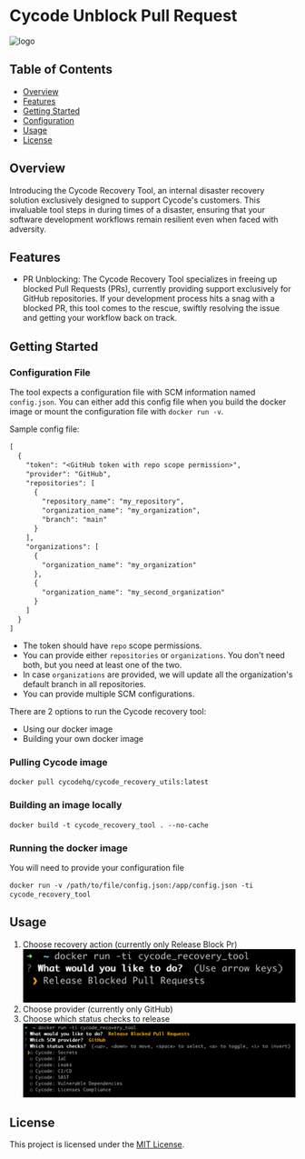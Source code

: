 # Cycode Unblock Pull Request

![logo](https://e5s6t7j5.rocketcdn.me/wp-content/uploads/2020/10/Cycode_logo.svg)

## Table of Contents

- [Overview](#overview)
- [Features](#features)
- [Getting Started](#getting-started)
- [Configuration](#configuration-file)
- [Usage](#usage)
- [License](#license)

## Overview

Introducing the Cycode Recovery Tool, an internal disaster recovery solution exclusively designed to support Cycode's
customers. This invaluable tool steps in during times of a disaster, ensuring that your software development workflows
remain resilient even when faced with adversity.

## Features

* PR Unblocking: The Cycode Recovery Tool specializes in freeing up blocked Pull Requests (PRs), currently providing
  support exclusively for GitHub repositories. If your development process hits a snag with a blocked PR, this tool
  comes to the rescue, swiftly resolving the issue and getting your workflow back on track.

## Getting Started

### Configuration File

The tool expects a configuration file with SCM information named `config.json`. You can either add this config file when you build the docker image or mount the configuration file with `docker run -v`.

Sample config file:

```
[
  {
    "token": "<GitHub token with repo scope permission>",
    "provider": "GitHub",
    "repositories": [
      {
        "repository_name": "my_repository",
        "organization_name": "my_organization",
        "branch": "main"
      }
    ],
    "organizations": [
      {
        "organization_name": "my_organization"
      },
      {
        "organization_name": "my_second_organization"
      }
    ]
  }
]
```

* The token should have `repo` scope permissions.
* You can provide either `repositories` or `organizations`. You don't need both, but you need at least one of the two.
* In case `organizations` are provided, we will update all the organization's default branch in all repositories.
* You can provide multiple SCM configurations.

There are 2 options to run the Cycode recovery tool:
* Using our docker image
* Building your own docker image

### Pulling Cycode image
```
docker pull cycodehq/cycode_recovery_utils:latest
```

### Building an image locally
```
docker build -t cycode_recovery_tool . --no-cache
```

### Running the docker image
You will need to provide your configuration file
```
docker run -v /path/to/file/config.json:/app/config.json -ti cycode_recovery_tool
```

## Usage

1. Choose recovery action (currently only Release Block Pr)
![recovery action](./docs/recovery_action.png)
2. Choose provider (currently only GitHub)
3. Choose which status checks to release
![status_checks_release](./docs/status_checks_release.png)

## License

This project is licensed under the [MIT License](LICENSE).
